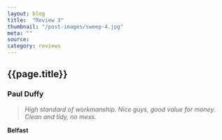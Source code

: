 ```yaml
---
layout: blog
title:  "Review 3"
thumbnail: "/post-images/sweep-4.jpg"
meta: ""
source:
category: reviews
---
```


<h2 class="text-center pc-post-title">{{page.title}}</h2>


<!-- ********************************************************* -->
<!-- ************ Enter Content Below ************************ -->
<!-- ********************************************************* -->

### Paul Duffy

> _High standard of workmanship. Nice guys, good value for money. Clean and tidy, no mess._

**Belfast**
